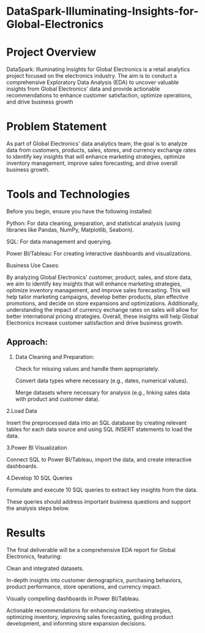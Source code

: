 # DataSpark-Illuminating-Insights-for-Global-Electronics
# Project Overview

DataSpark: Illuminating Insights for Global Electronics is a retail analytics project focused on the electronics industry. The aim is to conduct a comprehensive Exploratory Data Analysis (EDA) to uncover valuable insights from Global Electronics' data and provide actionable recommendations to enhance customer satisfaction, optimize operations, and drive business growth

# Problem Statement

As part of Global Electronics' data analytics team, the goal is to analyze data from customers, products, sales, stores, and currency exchange rates to identify key insights that will enhance marketing strategies, optimize inventory management, improve sales forecasting, and drive overall business growth.

# Tools and Technologies
Before you begin, ensure you have the following installed:

Python: For data cleaning, preparation, and statistical analysis (using libraries like Pandas, NumPy, Matplotlib, Seaborn).

SQL: For data management and querying.

Power BI/Tableau: For creating interactive dashboards and visualizations.

Business Use Cases:

By analyzing Global Electronics' customer, product, sales, and store data, we aim to identify key insights that will enhance marketing strategies, optimize inventory management, and improve sales forecasting. This will help tailor marketing campaigns, develop better products, plan effective promotions, and decide on store expansions and optimizations. Additionally, understanding the impact of currency exchange rates on sales will allow for better international pricing strategies. Overall, these insights will help Global Electronics increase customer satisfaction and drive business growth.

## Approach:

 1. Data Cleaning and Preparation:
   
     Check for missing values and handle them appropriately.

     Convert data types where necessary (e.g., dates, numerical values).

     Merge datasets where necessary for analysis (e.g., linking sales data with product and customer data).

2.Load Data

   Insert the preprocessed data into an SQL database by creating relevant tables for each data source and using SQL INSERT statements to load the data.

3.Power BI Visualization
   
   Connect SQL to Power BI/Tableau, import the data, and create interactive dashboards.

     
4.Develop 10 SQL Queries

   Formulate and execute 10 SQL queries to extract key insights from the data. 

   These queries should address important business questions and support the analysis steps below.

# Results

   The final deliverable will be a comprehensive EDA report for Global Electronics, featuring:

   Clean and integrated datasets.

   In-depth insights into customer demographics, purchasing behaviors, product performance, store operations, and currency impact.

   Visually compelling dashboards in Power BI/Tableau.

   Actionable recommendations for enhancing marketing strategies, optimizing inventory, improving sales forecasting, guiding product development, and informing store expansion decisions.
